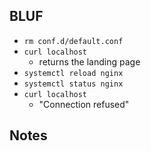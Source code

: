 ## BLUF
- `rm conf.d/default.conf`
- `curl localhost`
  - returns the landing page
- `systemctl reload nginx`
- `systemctl status nginx`
- `curl localhost`
  - "Connection refused"


## Notes
